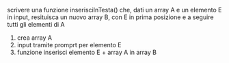 scrivere una funzione inserisciInTesta() che, dati un array A e un elemento E in input, resituisca un nuovo array B, con E in prima posizione e a seguire tutti gli elementi di A

1. crea array A
2. input tramite promprt per elemento E
3. funzione inserisci elemento E + array A in array B 